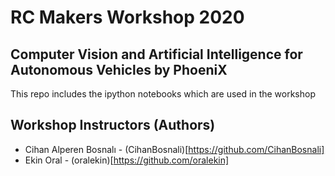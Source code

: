 # RC Makers Workshop 2020
## Computer Vision and Artificial Intelligence for Autonomous Vehicles by PhoeniX

This repo includes the ipython notebooks which are used in the workshop

## Workshop Instructors (Authors)
* Cihan Alperen Bosnalı - (CihanBosnali)[https://github.com/CihanBosnali]
* Ekin Oral - (oralekin)[https://github.com/oralekin]
